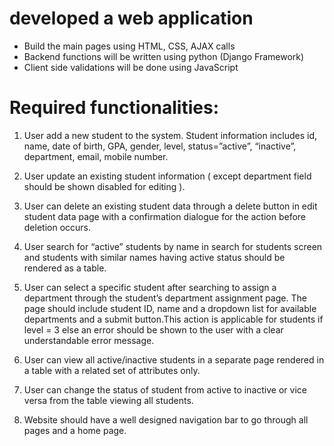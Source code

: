 # developed a web application
- Build the main pages using HTML, CSS, AJAX calls
- Backend functions will be written using python (Django Framework)
- Client side validations will be done using JavaScript
# Required functionalities:
1. User add a new student to the system. Student information includes id, name,
date of birth, GPA, gender, level, status=”active”, “inactive”, department, email,
mobile number.

2. User update an existing student information ( except department field should be
shown disabled for editing ).

3. User can delete an existing student data through a delete button in edit student
data page with a confirmation dialogue for the action before deletion occurs.

4. User search for “active” students by name in search for students screen and
students with similar names having active status should be rendered as a table.

5. User can select a specific student after searching to assign a department through
the student’s department assignment page. The page should include student ID,
name and a dropdown list for available departments and a submit button.This
action is applicable for students if level = 3 else an error should be shown to the
user with a clear understandable error message.

6. User can view all active/inactive students in a separate page rendered in a table
with a related set of attributes only.

7. User can change the status of student from active to inactive or vice versa from
the table viewing all students.

8. Website should have a well designed navigation bar to go through all pages and
a home page.
